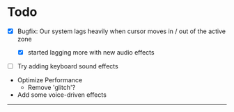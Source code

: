 # Todo
- [x] Bugfix: Our system lags heavily when cursor moves in / out of the active zone
  - [x] started lagging more with new audio effects
- [ ] Try adding keyboard sound effects



- Optimize Performance
  - Remove 'glitch'? 
- Add some voice-driven effects

---

 